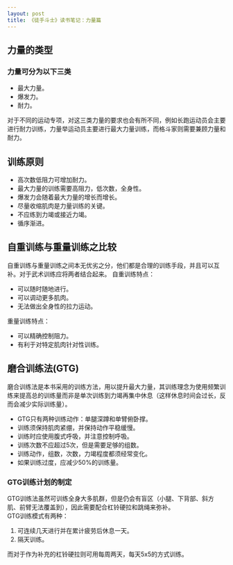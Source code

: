 ```yaml
---
layout: post
title: 《徒手斗士》读书笔记：力量篇
---
```


## 力量的类型
### 力量可分为以下三类
- 最大力量。
- 爆发力。
- 耐力。

对于不同的运动专项，对这三类力量的要求也会有所不同，例如长跑运动员会主要进行耐力训练，力量举运动员主要进行最大力量训练，而格斗家则需要兼顾力量和耐力。

## 训练原则
- 高次数低阻力可增加耐力。
- 最大力量的训练需要高阻力，低次数，全身性。
- 爆发力会随着最大力量的增长而增长。
- 尽量收缩肌肉是力量训练的关键。
- 不应练到力竭或接近力竭。
- 循序渐进。

## 自重训练与重量训练之比较
自重训练与重量训练之间本无优劣之分，他们都是合理的训练手段，并且可以互补。对于武术训练应将两者结合起来。
自重训练特点：
- 可以随时随地进行。
- 可以调动更多肌肉。
- 无法做出全身性的拉力运动。

重量训练特点：
- 可以精确控制阻力。
- 有利于对特定肌肉针对性训练。

## 磨合训练法(GTG)
磨合训练法是本书采用的训练方法，用以提升最大力量，其训练理念为使用频繁训练来提高总的训练量而非是单次训练到力竭再集中休息（这样休息时间会过长，反而会减少实际训练量）。
- GTG只有两种训练动作：单腿深蹲和单臂俯卧撑。
- 训练须保持肌肉紧绷，并保持动作平稳缓慢。
- 训练时应使用腹式呼吸，并注意控制呼吸。
- 训练次数不应超过5次，但是需要足够的组数。
- 训练动作，组数，次数，力竭程度都须经常变化。
- 如果训练过度，应减少50%的训练量。
### GTG训练计划的制定
GTG训练法虽然可训练全身大多肌群，但是仍会有盲区（小腿、下背部、斜方肌、前臂无法覆盖到），因此需要配合杠铃硬拉和跳绳来弥补。  
GTG训练模式有两种：
1. 可连续几天进行并在累计疲劳后休息一天。
2. 隔天训练。  
  
而对于作为补充的杠铃硬拉则可用每周两天，每天5x5的方式训练。
